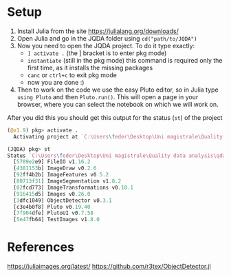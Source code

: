# Setup

1. Install Julia from the site https://julialang.org/downloads/
2. Open Julia and go in the JQDA folder using `cd("path/to/JQDA")`
3. Now you need to open the JQDA project. To do it type exactly:
	- `] activate .` (the ] bracket is to enter pkg mode)
	- `instantiate` (still in the pkg mode) this command is required only the first time, as it installs the missing packages
	- `canc` or `ctrl+c` to exit pkg mode
	- now you are done :)
4. Then to work on the code we use the easy Pluto editor, so in Julia type `using Pluto` and then `Pluto.run()`. This will open a page in your browser, where you can select the notebook on which we will work on.

After you did this you should get this output for the status (`st`) of the project

```julia
(@v1.9) pkg> activate .
  Activating project at `C:\Users\feder\Desktop\Uni magistrale\Quality data analysis\qda-project\Julia code\JQDA`

(JQDA) pkg> st
Status `C:\Users\feder\Desktop\Uni magistrale\Quality data analysis\qda-project\Julia code\JQDA\Project.toml`
  [5789e2e9] FileIO v1.16.2
  [4381153b] ImageDraw v0.2.6
  [92ff4b2b] ImageFeatures v0.5.2
  [80713f31] ImageSegmentation v1.8.2
  [02fcd773] ImageTransformations v0.10.1
  [916415d5] Images v0.26.0
  [3dfc1049] ObjectDetector v0.3.1
  [c3e4b0f8] Pluto v0.19.40
  [7f904dfe] PlutoUI v0.7.58
  [5e47fb64] TestImages v1.8.0
```

# References
https://juliaimages.org/latest/
https://github.com/r3tex/ObjectDetector.jl